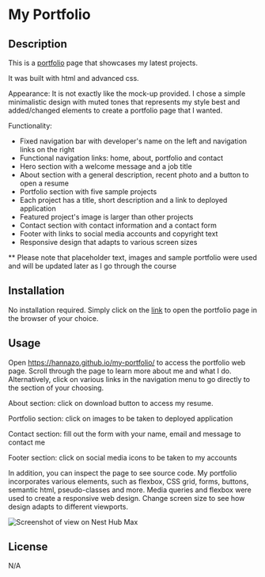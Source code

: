 # My Portfolio

## Description

This is a [portfolio](https://hannazo.github.io/my-portfolio/) page that showcases my latest projects. 

It was built with html and advanced css.  

Appearance:
It is not exactly like the mock-up provided. I chose a simple minimalistic design with muted tones that represents my style best and added/changed elements to create a portfolio page that I wanted. 

Functionality:
- Fixed navigation bar with developer's name on the left and navigation links on the right
- Functional navigation links: home, about, portfolio and contact
- Hero section with a welcome message and a job title
- About section with a general description, recent photo and a button to open a resume
- Portfolio section with five sample projects
- Each project has a title, short description and a link to deployed application
- Featured project's image is larger than other projects
- Contact section with contact information and a contact form
- Footer with links to social media accounts and copyright text
- Responsive design that adapts to various screen sizes

** Please note that placeholder text, images and sample portfolio were used and will be updated later as I go through the course

## Installation

No installation required. Simply click on the [link](https://hannazo.github.io/my-portfolio/) to open the portfolio page in the browser of your choice. 

## Usage

Open https://hannazo.github.io/my-portfolio/ to access the portfolio web page. Scroll through the page to learn more about me and what I do. Alternatively, click on various links in the navigation menu to go directly to the section of your choosing. 

About section: click on download button to access my resume.

Portfolio section: click on images to be taken to deployed application 

Contact section: fill out the form with your name, email and message to contact me

Footer section: click on social media icons to be taken to my accounts

In addition, you can inspect the page to see source code. My portfolio incorporates various elements, such as flexbox, CSS grid, forms, buttons, semantic html, pseudo-classes and more. Media queries and flexbox were used to create a responsive web design. Change screen size to see how design adapts to different viewports.

![Screenshot of view on Nest Hub Max](./assets/images/Screenshot%20-%20Nest%20Hub%20Max.png)

## License

N/A
